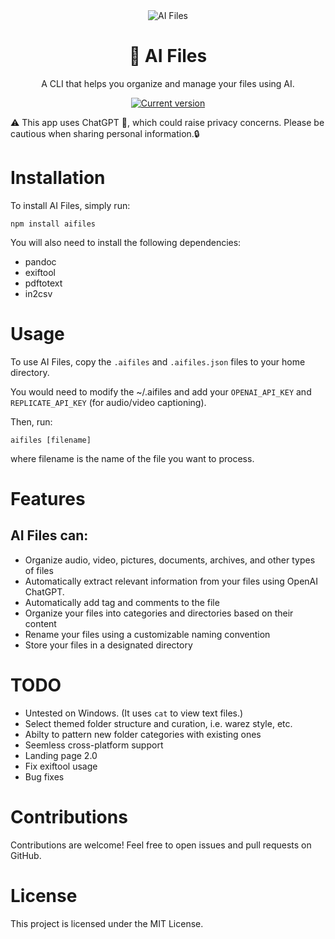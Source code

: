 <div align="center">
  <div>
    <img src=".github/screencapture.gif" alt="AI Files"/>
    <h1 align="center">🤖 AI Files</h1>
  </div>
	<p>A CLI that helps you organize and manage your files using AI.</p>
	<a href="https://www.npmjs.com/package/aifiles"><img 
src="https://img.shields.io/npm/v/aifiles" alt="Current version"></a>
</div>

⚠️ This app uses ChatGPT 🤖, which could raise privacy concerns. Please be cautious when sharing personal information.🔒

# Installation

To install AI Files, simply run:

```
npm install aifiles
```

You will also need to install the following dependencies:
- pandoc
- exiftool
- pdftotext
- in2csv

# Usage

To use AI Files, copy the `.aifiles` and `.aifiles.json` files to your home directory.

You would need to modify the ~/.aifiles and add your `OPENAI_API_KEY` and `REPLICATE_API_KEY` (for audio/video captioning).

Then, run:

```
aifiles [filename]
```

where filename is the name of the file you want to process.

# Features

## AI Files can:

- Organize audio, video, pictures, documents, archives, and other types of files
- Automatically extract relevant information from your files using OpenAI ChatGPT.
- Automatically add tag and comments to the file
- Organize your files into categories and directories based on their content
- Rename your files using a customizable naming convention
- Store your files in a designated directory

# TODO

- Untested on Windows. (It uses `cat` to view text files.)
- Select themed folder structure and curation, i.e. warez style, etc.
- Abilty to pattern new folder categories with existing ones
- Seemless cross-platform support
- Landing page 2.0
- Fix exiftool usage
- Bug fixes

# Contributions

Contributions are welcome! Feel free to open issues and pull requests on GitHub.

# License

This project is licensed under the MIT License.

